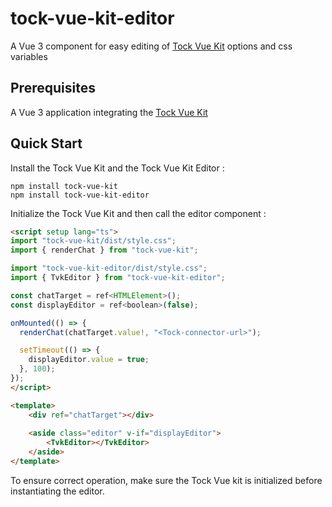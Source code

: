 # tock-vue-kit-editor

A Vue 3 component for easy editing of [Tock Vue Kit](https://github.com/theopenconversationkit/tock-vue-kit) options and css variables

## Prerequisites

A Vue 3 application integrating the [Tock Vue Kit](https://github.com/theopenconversationkit/tock-vue-kit)

## Quick Start

Install the Tock Vue Kit and the Tock Vue Kit Editor :

```
npm install tock-vue-kit
npm install tock-vue-kit-editor
```

Initialize the Tock Vue Kit and then call the editor component :

```html
<script setup lang="ts">
import "tock-vue-kit/dist/style.css";
import { renderChat } from "tock-vue-kit";

import "tock-vue-kit-editor/dist/style.css";
import { TvkEditor } from "tock-vue-kit-editor";

const chatTarget = ref<HTMLElement>();
const displayEditor = ref<boolean>(false);

onMounted(() => {
  renderChat(chatTarget.value!, "<Tock-connector-url>");

  setTimeout(() => {
    displayEditor.value = true;
  }, 100);
});
</script>

<template>
    <div ref="chatTarget"></div>
    
    <aside class="editor" v-if="displayEditor">
        <TvkEditor></TvkEditor>
    </aside>
</template>
```

To ensure correct operation, make sure the Tock Vue kit is initialized before instantiating the editor.